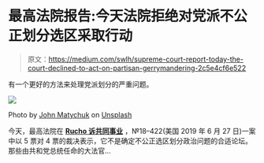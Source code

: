 # 最高法院报告:今天法院拒绝对党派不公正划分选区采取行动

> 原文：<https://medium.com/swlh/supreme-court-report-today-the-court-declined-to-act-on-partisan-gerrymandering-2c5e4cf6e522>

有一个更好的方法来处理党派划分的严重问题。

![](img/f1a8a69f372b64ead23c4101726f8d2c.png)

Photo by [John Matychuk](https://unsplash.com/@john_matychuk?utm_source=medium&utm_medium=referral) on [Unsplash](https://unsplash.com?utm_source=medium&utm_medium=referral)

今天，最高法院在 [**Rucho 诉共同事业**](https://casetext.com/case/rucho-v-common-cause-2) ，№18–422(美国 2019 年 6 月 27 日)一案中以 5 票对 4 票的裁决表示，它不是确定不公正选区划分政治问题的合适论坛。那些由共和党总统任命的大法官…